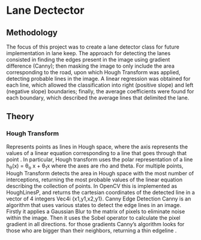 # Lane Dectector

## Methodology
The focus of this project was to create a lane detector class for future implementation in lane keep. The approach for detecting the lanes consisted in finding the edges present in the image using gradient difference (Canny); then masking the image to only include the area corresponding to the road, upon which Hough Transform was applied, detecting probable lines in the image. A linear regression was obtained for each line, which allowed the classification into right (positive slope) and left (negative slope) boundaries; finally, the average coefficients  were found for each boundary, which described the average lines that delimited the lane.  
## Theory
### Hough Transform
Represents points as lines in Hough space, where the axis represents the values of a linear equation corresponding to a line that goes through that point . In particular, Hough transform uses the polar representation of a line      h<sub>&theta;</sub>(x) = &theta;<sub>o</sub> x + &theta;<sub>1</sub>x where the axes are rho and theta.
For multiple points, Hough Transform detects the area in Hough space with the
most number of interceptions, returning the most probable values of the linear equation describing the collection of points. In OpenCV this is implemented as HoughLinesP, and returns the cartesian coordinates of the detected line in a vector of 4 integers Vec4i {x1,y1,x2,y1}.
Canny Edge Detection
	Canny is an algorithm that uses various states to detect the edge lines in an image. Firstly it applies a Gaussian Blur to the matrix of pixels to eliminate noise within the image. Then it uses the Sobel operator to calculate the pixel gradient in all directions. for those gradients Canny’s algorithm looks for those who are bigger than their neighbors, returning a thin edgeline . 